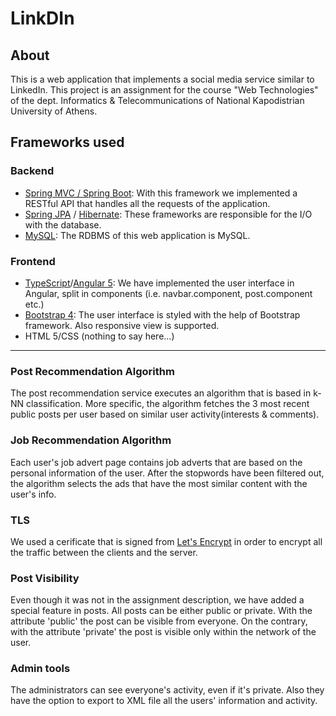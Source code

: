 # LinkDIn

## About
This is a web application that implements a social media service similar to LinkedIn. This project is an assignment for the course "Web Technologies" of the dept. Informatics & Telecommunications of National Kapodistrian University of Athens.

## Frameworks used

### Backend

* [Spring MVC / Spring Boot](https://spring.io/): With this framework we implemented a RESTful API that handles all the requests of the application.
* [Spring JPA](https://spring.io/projects/spring-data-jpa) / [Hibernate](https://hibernate.org/): These frameworks are responsible for the I/O with the database.
* [MySQL](https://www.mysql.com/): The RDBMS of this web application is MySQL.

### Frontend
* [TypeScript](https://www.typescriptlang.org/)/[Angular  5](https://angular.io/): We have implemented the user interface in Angular, split in components (i.e. navbar.component, post.component etc.) 
* [Bootstrap 4](http://getbootstrap.com/): The user interface is styled with the help of Bootstrap framework. Also responsive view is supported.
* HTML 5/CSS (nothing to say here...)

---

### Post Recommendation Algorithm

The post recommendation service executes an algorithm that is based in k-NN classification. More specific, the algorithm fetches the 3 most recent public posts per user based on similar user activity(interests & comments).

### Job Recommendation Algorithm

Each user's job advert page contains job adverts that are based on the personal information of the user. After the stopwords have been filtered out, the algorithm selects the ads that have the most similar content with the user's info.

### TLS
We used a cerificate that is signed from [Let's Encrypt]() in order to encrypt all the traffic between the clients and the server.

### Post Visibility
Even though it was not in the assignment description, we have added a special feature in posts. All posts can be either public or private. With the attribute 'public' the post can be visible from everyone. On the contrary, with the attribute 'private' the post is visible only within the network of the user.

### Admin tools
The administrators can see everyone's activity, even if it's private. Also they have the option to export to XML file all the users' information and activity.
